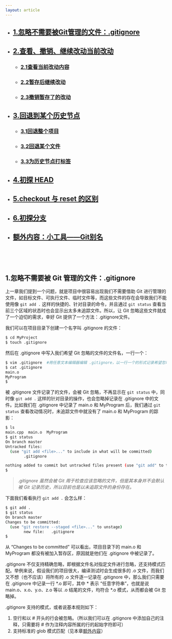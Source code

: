 ```yaml
---
layout: article
---
```

- ## [1.忽略不需要被Git管理的文件：.gitignore](#1)
- ## [2.查看、撤销、继续改动当前改动](#2)
	- ### [2.1查看当前改动内容](#2-1)
	- ### [2.2暂存后继续改动](#2-2)
	- ### [2.3撤销暂存了的改动](#2-3)
- ## [3.回退到某个历史节点](#3)
	- ### [3.1回退整个项目](#3-1)
	- ### [3.2回退某个文件](#3-2)
	- ### [3.3为历史节点打标签](#3-3)
- ## [4.初探 HEAD](#4)
- ## [5.checkout 与 reset 的区别](#5)
- ## [6.初探分支](#6)
- ## [额外内容：小工具——Git别名](#extension)

<br/><br/><br id="1"/>

## 1.忽略不需要被 Git 管理的文件：.gitignore
上一章我们提到一个问题，就是项目中很容易出现我们不需要借助 Git 进行管理的文件，如目标文件、可执行文件、临时文件等，而这些文件的存在会导致我们不能使用像 `git add .` 这样的快捷的、针对目录的命令，并且通过 `git status` 查看当前三个区域的状态时也会显示出太多未追踪文件。所以，让 Git 忽略这些文件就成了一个迫切的需求，幸好 Git 提供了一个方法：.gitignore文件。

我们可以在项目目录下创建一个名字叫 .gitignore 的文件：

```bash
$ cd MyProject
$ touch .gitignore
```

然后在 .gitignore 中写入我们希望 Git 忽略的文件的文件名，一行一个：

```bash
$ vim .gitignore  #用任意文本编辑器编辑 .gitignore，以一行一个的形式记录希望忽略的文件的文件名
$ cat .gitignore
main.o
MyProgram
$ 
```

被 .gitignore 文件记录了的文件，会被 Git 忽略，不再显示在 `git status` 中，同时像 `git add .` 这样的针对目录的操作，也会忽略掉记录在 .gitignore 中的文件。比如我们在 .gitignore 中记录了 main.o 和 MyProgram 后，我们通过 `git status` 查看改动情况时，未追踪文件中就没有了 main.o 和 MyProgram 的踪影：

```bash
$ ls
main.cpp  main.o  MyProgram
$ git status
On branch master
Untracked files:
  (use "git add <file>..." to include in what will be committed)
        .gitignore

nothing added to commit but untracked files present (use "git add" to track)
$ 
```

> _.gitignore 虽然会被 Git 用于检查应该忽略的文件，但是其本身并不会默认被 Git 记录历史，所以目前也是以未追踪文件的身份存在。_

下面我们看看执行 `git add .` 会怎么样：

```bash
$ git add .
$ git status
On branch master
Changes to be committed:
  (use "git restore --staged <file>..." to unstage)
        new file:   .gitignore
$
```

从 “Changes to be committed” 可以看出，项目目录下的 main.o 和 MyProgram 都没有被加入暂存区，原因就是他们在 .gitignore 中被记录了。

.gitignore 不仅支持精确忽略，即根据文件名对指定文件进行忽略，还支持模式匹配。举例来说，假设我们的项目很大，编译测试时会生成很多的 .o 文件，而我们又不想（也不应该）将所有的 .o 文件逐一记录在 .gitignore 中，那么我们只需要在 .gitignore 中记录一行 *.o 即可，其中 \* 表示 “任意字符串”，也就是说 main.o、x.o、y.o、z.o 等以 .o 结尾的文件，均符合 *.o 模式，从而都会被 Git 忽略掉。

.gitignore 支持的模式，或者说基本规则如下：
1. 空行和以 # 开头的行会被忽略。（所以我们可以在 .gitignore 中添加自己的注释，只需要将 # 作为注释内容所属的行的起始字符即可）
2. 支持标准的 glob 模式匹配（见本章[额外内容](#extension)）
